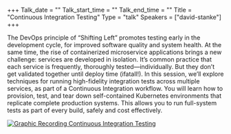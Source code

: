 +++
Talk_date = ""
Talk_start_time = ""
Talk_end_time = ""
Title = "Continuous Integration Testing"
Type = "talk"
Speakers = ["david-stanke"]
+++

The DevOps principle of “Shifting Left” promotes testing early in the development cycle, for improved software quality and system health. At the same time, the rise of containerized microservice applications brings a new challenge: services are developed in isolation. It’s common practice that each service is frequently, thoroughly tested—i​ndividually.​ But they don’t get validated together until deploy time (ifatall!). In this session, we’ll explore techniques for running high-fidelity integration tests across multiple services, as part of a Continuous Integration workflow. You will learn how to provision, test, and tear down self-contained Kubernetes environments that replicate complete production systems. This allows you to run full-system tests as part of every build, safely and cost effectively.

<a href="https://assets.devopsdays.org/events/2019/toronto/DavidStanke_ConIntTesting_Lg.jpg" target="_blank"><img src="https://assets.devopsdays.org/events/2019/toronto/DavidStanke_ConIntTesting.png" alt="Graphic Recording Continuous Integration Testing" /></a>